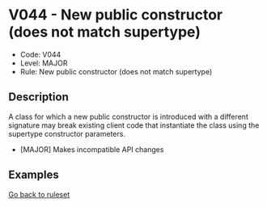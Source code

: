 # V044 - New public constructor (does not match supertype)

* Code: V044
* Level: MAJOR
* Rule: New public constructor (does not match supertype)

## Description

A class for which a new public constructor is introduced with a different signature may break existing client code that instantiate the class using the supertype constructor parameters.

* [MAJOR] Makes incompatible API changes

## Examples

[Go back to ruleset](../README.md)